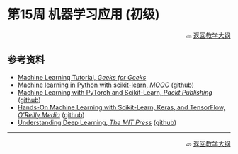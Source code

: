 # 第15周 机器学习应用 (初级)

<p align="right">🔙 <a href="https://gitcode.com/cueb-fintech/courses#%E6%95%99%E5%AD%A6%E5%A4%A7%E7%BA%B2">返回教学大纲</a></p>

## 参考资料

- [Machine Learning Tutorial, *Geeks for Geeks*](https://www.geeksforgeeks.org/machine-learning/)
- [Machine learning in Python with scikit-learn, *MOOC*](https://inria.github.io/scikit-learn-mooc/) ([github](https://github.com/INRIA/scikit-learn-mooc))
- [Machine Learning with PyTorch and Scikit-Learn, *Packt Publishing*](https://www.amazon.com/Machine-Learning-PyTorch-Scikit-Learn-learning-ebook/dp/B09NW48MR1) ([github](https://github.com/rasbt/machine-learning-book))
- [Hands-On Machine Learning with Scikit-Learn, Keras, and TensorFlow, *O'Reilly Media*](https://www.amazon.com/Hands-Machine-Learning-Scikit-Learn-TensorFlow/dp/1098125975) ([github](https://github.com/ageron/handson-ml3))
- [Understanding Deep Learning, *The MIT Press*](https://udlbook.github.io/udlbook/) ([github](https://github.com/udlbook/udlbook))

---

<p align="right">🔙 <a href="https://gitcode.com/cueb-fintech/courses#%E6%95%99%E5%AD%A6%E5%A4%A7%E7%BA%B2">返回教学大纲</a></p>